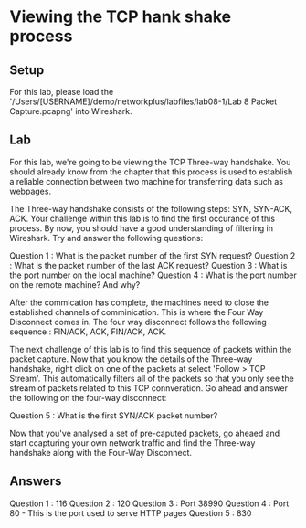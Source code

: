 # Viewing the TCP hank shake process

## Setup
For this lab, please load the '/Users/[USERNAME]/demo/networkplus/labfiles/lab08-1/Lab 8 Packet Capture.pcapng' into Wireshark.

## Lab 

For this lab, we're going to be viewing the TCP Three-way handshake. You should already know from the chapter that this process is used to establish a reliable connection between two machine for transferring data such as webpages.

The Three-way handshake consists of the following steps: SYN, SYN-ACK, ACK. Your challenge within this lab is to find the first occurance of this process. By now, you should have a good understanding of filtering in Wireshark. Try and answer the following questions:

Question 1 : What is the packet number of the first SYN request?
Question 2 : What is the packet number of the last ACK request?
Question 3 : What is the port number on the local machine? 
Question 4 : What is the port number on the remote machine? And why?

After the commication has complete, the machines need to close the established channels of comminication. This is where the Four Way Disconnect comes in. The four way disconnect follows the following sequence : FIN/ACK, ACK, FIN/ACK, ACK.

The next challenge of this lab is to find this sequence of packets within the packet capture. Now that you know the details of the Three-way handshake, right click on one of the packets at select 'Follow > TCP Stream'. This automatically filters all of the packets so that you only see the stream of packets related to this TCP connveration. Go ahead and answer the following on the four-way disconnect:

Question 5 : What is the first SYN/ACK packet number?

Now that you've analysed a set of pre-caputed packets, go aheaed and start ccapturing your own network traffic and find the Three-way handshake along with the Four-Way Disconnect.

## Answers
Question 1 : 116
Question 2 : 120
Question 3 : Port 38990
Question 4 : Port 80 - This is the port used to serve HTTP pages
Question 5 : 830
